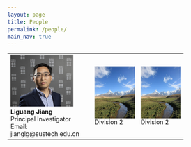 ```yaml
---
layout: page
title: People
permalink: /people/
main_nav: true
---
```


<style>
* {
  box-sizing: border-box;
}

/* Create two equal columns that floats next to each other */
.column {
  float: left;
  width: 50%;
  padding: 10px;
  /*height: 300px;  Should be removed. Only for demonstration */
}

/* Clear floats after the columns */
.row:after {
  content: "";
  display: table;
  clear: both;
}
</style>


<table cellspacing="2" cellpadding="2">
  <tr>
    <td><img src="/assets/Liguang.jpg" style="width:144px;height:120px;"> <b>Liguang Jiang</b> <br>Principal Investigator<br> Email: jianglg@sustech.edu.cn</td>
    <td><img align="left" src="/assets/header_image.jpg" alt="alti-mission" style="width:144px;height:120px;"> Division 2</td>
    <td><img align="left" src="/assets/header_image.jpg" alt="alti-mission" style="width:144px;height:120px;"> Division 2</td>
  </tr>

</table>

